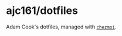 # ajc161/dotfiles

Adam Cook's dotfiles, managed with [`chezmoi`](https://github.com/twpayne/chezmoi).
